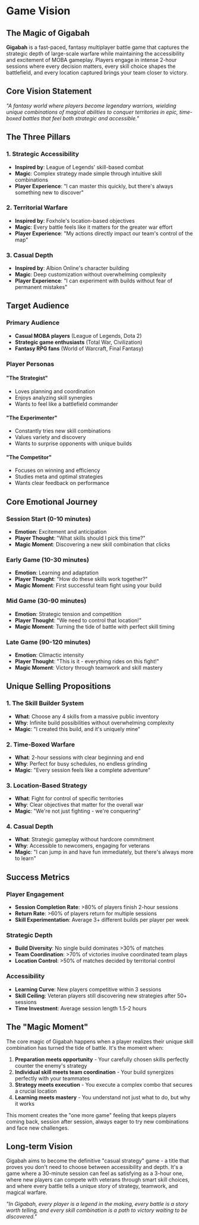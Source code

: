 # Game Vision

## The Magic of Gigabah

**Gigabah** is a fast-paced, fantasy multiplayer battle game that captures the strategic depth of large-scale warfare while maintaining the accessibility and excitement of MOBA gameplay. Players engage in intense 2-hour sessions where every decision matters, every skill choice shapes the battlefield, and every location captured brings your team closer to victory.

## Core Vision Statement

*"A fantasy world where players become legendary warriors, wielding unique combinations of magical abilities to conquer territories in epic, time-boxed battles that feel both strategic and accessible."*

## The Three Pillars

### 1. **Strategic Accessibility**
- **Inspired by**: League of Legends' skill-based combat
- **Magic**: Complex strategy made simple through intuitive skill combinations
- **Player Experience**: "I can master this quickly, but there's always something new to discover"

### 2. **Territorial Warfare**
- **Inspired by**: Foxhole's location-based objectives
- **Magic**: Every battle feels like it matters for the greater war effort
- **Player Experience**: "My actions directly impact our team's control of the map"

### 3. **Casual Depth**
- **Inspired by**: Albion Online's character building
- **Magic**: Deep customization without overwhelming complexity
- **Player Experience**: "I can experiment with builds without fear of permanent mistakes"

## Target Audience

### Primary Audience
- **Casual MOBA players** (League of Legends, Dota 2)
- **Strategic game enthusiasts** (Total War, Civilization)
- **Fantasy RPG fans** (World of Warcraft, Final Fantasy)

### Player Personas

#### **"The Strategist"**
- Loves planning and coordination
- Enjoys analyzing skill synergies
- Wants to feel like a battlefield commander

#### **"The Experimenter"**
- Constantly tries new skill combinations
- Values variety and discovery
- Wants to surprise opponents with unique builds

#### **"The Competitor"**
- Focuses on winning and efficiency
- Studies meta and optimal strategies
- Wants clear feedback on performance

## Core Emotional Journey

### **Session Start (0-10 minutes)**
- **Emotion**: Excitement and anticipation
- **Player Thought**: "What skills should I pick this time?"
- **Magic Moment**: Discovering a new skill combination that clicks

### **Early Game (10-30 minutes)**
- **Emotion**: Learning and adaptation
- **Player Thought**: "How do these skills work together?"
- **Magic Moment**: First successful team fight using your build

### **Mid Game (30-90 minutes)**
- **Emotion**: Strategic tension and competition
- **Player Thought**: "We need to control that location!"
- **Magic Moment**: Turning the tide of battle with perfect skill timing

### **Late Game (90-120 minutes)**
- **Emotion**: Climactic intensity
- **Player Thought**: "This is it - everything rides on this fight!"
- **Magic Moment**: Victory through teamwork and skill mastery

## Unique Selling Propositions

### 1. **The Skill Builder System**
- **What**: Choose any 4 skills from a massive public inventory
- **Why**: Infinite build possibilities without overwhelming complexity
- **Magic**: "I created this build, and it's uniquely mine"

### 2. **Time-Boxed Warfare**
- **What**: 2-hour sessions with clear beginning and end
- **Why**: Perfect for busy schedules, no endless grinding
- **Magic**: "Every session feels like a complete adventure"

### 3. **Location-Based Strategy**
- **What**: Fight for control of specific territories
- **Why**: Clear objectives that matter for the overall war
- **Magic**: "We're not just fighting - we're conquering"

### 4. **Casual Depth**
- **What**: Strategic gameplay without hardcore commitment
- **Why**: Accessible to newcomers, engaging for veterans
- **Magic**: "I can jump in and have fun immediately, but there's always more to learn"

## Success Metrics

### Player Engagement
- **Session Completion Rate**: >80% of players finish 2-hour sessions
- **Return Rate**: >60% of players return for multiple sessions
- **Skill Experimentation**: Average 3+ different builds per player per week

### Strategic Depth
- **Build Diversity**: No single build dominates >30% of matches
- **Team Coordination**: >70% of victories involve coordinated team plays
- **Location Control**: >50% of matches decided by territorial control

### Accessibility
- **Learning Curve**: New players competitive within 3 sessions
- **Skill Ceiling**: Veteran players still discovering new strategies after 50+ sessions
- **Time Investment**: Average session length 1.5-2 hours

## The "Magic Moment"

The core magic of Gigabah happens when a player realizes their unique skill combination has turned the tide of battle. It's the moment when:

1. **Preparation meets opportunity** - Your carefully chosen skills perfectly counter the enemy's strategy
2. **Individual skill meets team coordination** - Your build synergizes perfectly with your teammates
3. **Strategy meets execution** - You execute a complex combo that secures a crucial location
4. **Learning meets mastery** - You understand not just what to do, but why it works

This moment creates the "one more game" feeling that keeps players coming back, session after session, always eager to try new combinations and face new challenges.

## Long-term Vision

Gigabah aims to become the definitive "casual strategy" game - a title that proves you don't need to choose between accessibility and depth. It's a game where a 30-minute session can feel as satisfying as a 3-hour one, where new players can compete with veterans through smart skill choices, and where every battle tells a unique story of strategy, teamwork, and magical warfare.

*"In Gigabah, every player is a legend in the making, every battle is a story worth telling, and every skill combination is a path to victory waiting to be discovered."*

